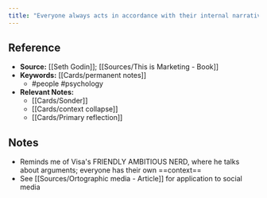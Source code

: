 ```yaml
---
title: "Everyone always acts in accordance with their internal narratives"
---
```

## Reference
- **Source:** [[Seth Godin]]; [[Sources/This is Marketing - Book]]
- **Keywords:** [[Cards/permanent notes]]
	- #people #psychology
- **Relevant Notes:**
	- [[Cards/Sonder]]
	- [[Cards/context collapse]]
	- [[Cards/Primary reflection]]
## Notes
- Reminds me of Visa's FRIENDLY AMBITIOUS NERD, where he talks about arguments; everyone has their own ==context==
- See [[Sources/Ortographic media - Article]] for application to social media